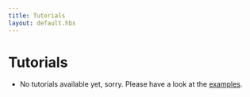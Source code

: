 ```yaml
---
title: Tutorials
layout: default.hbs
---
```


# Tutorials

* No tutorials available yet, sorry. Please have a look at the [examples](/ol-stac/en/latest/examples/).
